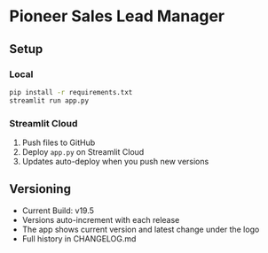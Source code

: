 # Pioneer Sales Lead Manager

## Setup

### Local
```bash
pip install -r requirements.txt
streamlit run app.py
```

### Streamlit Cloud
1. Push files to GitHub
2. Deploy `app.py` on Streamlit Cloud
3. Updates auto-deploy when you push new versions

## Versioning
- Current Build: v19.5
- Versions auto-increment with each release
- The app shows current version and latest change under the logo
- Full history in CHANGELOG.md
